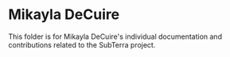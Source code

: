 # Mikayla DeCuire

This folder is for Mikayla DeCuire's individual documentation and contributions related to the SubTerra project.
